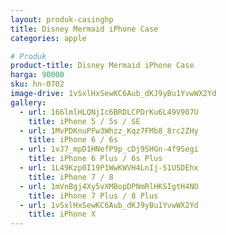 ```yaml
---
layout: produk-casinghp
title: Disney Mermaid iPhone Case
categories: apple

# Produk
product-title: Disney Mermaid iPhone Case
harga: 90000
sku: hn-0702
image-drive: 1vSxlHxSewKC6Aub_dKJ9yBu1YvwWX2Yd
gallery:
  - url: 166lmlHLQNjIc6BRDLCPDrKu6L49V907U
    title: iPhone 5 / 5s / SE
  - url: 1MvPDKnuPFw3Whzz_Kqz7FMb8_8rc2ZHy
    title: iPhone 6 / 6s
  - url: 1vJ7_mpD1HNefP9p_cDj9SHGn-4f9Segi
    title: iPhone 6 Plus / 6s Plus
  - url: 1L49Kzp0I19P1WwKWVH4LnIj-S1USDEhx
    title: iPhone 7 / 8
  - url: 1mVnBgj4Xy5vXMBopDPNmRlHKSIgtH4NO
    title: iPhone 7 Plus / 8 Plus
  - url: 1vSxlHxSewKC6Aub_dKJ9yBu1YvwWX2Yd
    title: iPhone X
---
```

